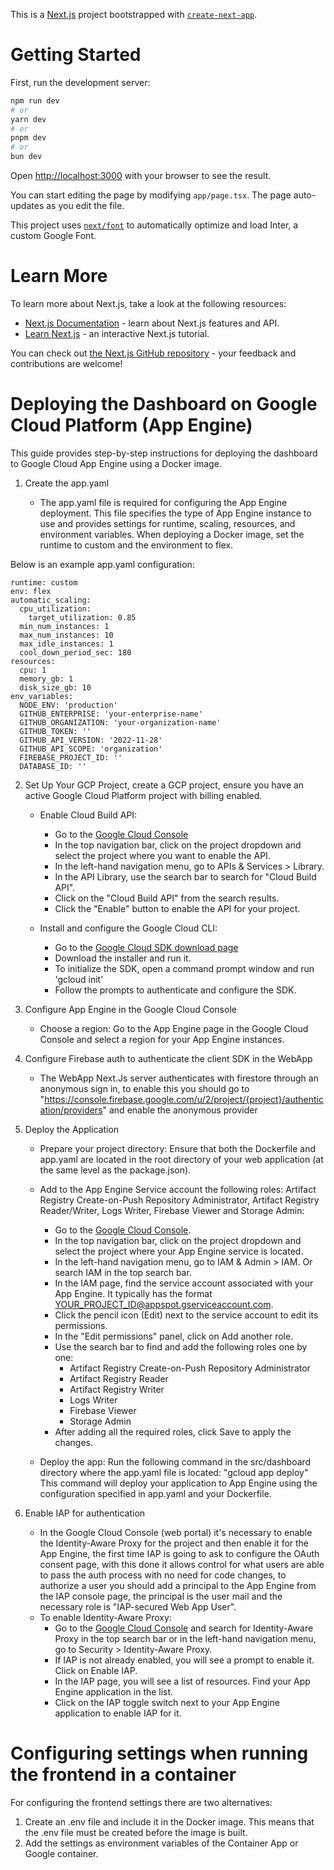 This is a [Next.js](https://nextjs.org/) project bootstrapped with [`create-next-app`](https://github.com/vercel/next.js/tree/canary/packages/create-next-app).

# Getting Started

First, run the development server:

```bash
npm run dev
# or
yarn dev
# or
pnpm dev
# or
bun dev
```

Open [http://localhost:3000](http://localhost:3000) with your browser to see the result.

You can start editing the page by modifying `app/page.tsx`. The page auto-updates as you edit the file.

This project uses [`next/font`](https://nextjs.org/docs/basic-features/font-optimization) to automatically optimize and load Inter, a custom Google Font.

# Learn More

To learn more about Next.js, take a look at the following resources:

- [Next.js Documentation](https://nextjs.org/docs) - learn about Next.js features and API.
- [Learn Next.js](https://nextjs.org/learn) - an interactive Next.js tutorial.

You can check out [the Next.js GitHub repository](https://github.com/vercel/next.js/) - your feedback and contributions are welcome!

# Deploying the Dashboard on Google Cloud Platform (App Engine)

This guide provides step-by-step instructions for deploying the dashboard to Google Cloud App Engine using a Docker image.

1. Create the app.yaml 

    * The app.yaml file is required for configuring the App Engine deployment. This file specifies the type of App Engine instance to use and provides settings for runtime, scaling, resources, and environment variables. When deploying a Docker image, set the runtime to custom and the environment to flex.

Below is an example app.yaml configuration:
```
runtime: custom
env: flex
automatic_scaling:
  cpu_utilization:
    target_utilization: 0.85
  min_num_instances: 1
  max_num_instances: 10
  max_idle_instances: 1
  cool_down_period_sec: 180
resources:
  cpu: 1
  memory_gb: 1
  disk_size_gb: 10
env_variables:
  NODE_ENV: 'production'
  GITHUB_ENTERPRISE: 'your-enterprise-name'
  GITHUB_ORGANIZATION: 'your-organization-name'
  GITHUB_TOKEN: ''
  GITHUB_API_VERSION: '2022-11-28'
  GITHUB_API_SCOPE: 'organization'
  FIREBASE_PROJECT_ID: ''
  DATABASE_ID: ''
```
2. Set Up Your GCP Project, create a GCP project, ensure you have an active Google Cloud Platform project with billing enabled.

    * Enable Cloud Build API:
      * Go to the [Google Cloud Console](https://console.cloud.google.com/)
      * In the top navigation bar, click on the project dropdown and select the project where you want to enable the API.
      * In the left-hand navigation menu, go to APIs & Services > Library.
      * In the API Library, use the search bar to search for "Cloud Build API".
      * Click on the "Cloud Build API" from the search results.
      * Click the "Enable" button to enable the API for your project.

    * Install and configure the Google Cloud CLI: 
      * Go to the [Google Cloud SDK download page](https://cloud.google.com/sdk/docs/install)
      * Download the installer and run it.
      * To initialize the SDK, open a command prompt window and run 'gcloud init'
      * Follow the prompts to authenticate and configure the SDK.

3. Configure App Engine in the Google Cloud Console

    * Choose a region: Go to the App Engine page in the Google Cloud Console and select a region for your App Engine instances.

4. Configure Firebase auth to authenticate the client SDK in the WebApp
    * The WebApp Next.Js server authenticates with firestore through an anonymous sign in, to enable this you should go to "https://console.firebase.google.com/u/2/project/{project}/authentication/providers" and enable the anonymous provider

5. Deploy the Application

    * Prepare your project directory: Ensure that both the Dockerfile and app.yaml are located in the root directory of your web application (at the same level as the package.json).

    * Add to the App Engine Service account the following roles: Artifact Registry Create-on-Push Repository Administrator, Artifact Registry Reader/Writer, Logs Writer, Firebase Viewer and Storage Admin:
       * Go to the [Google Cloud Console](https://console.cloud.google.com/).
       * In the top navigation bar, click on the project dropdown and select the project where your App Engine service is located.
       * In the left-hand navigation menu, go to IAM & Admin > IAM. Or search IAM in the top search bar.
       * In the IAM page, find the service account associated with your App Engine. It typically has the format YOUR_PROJECT_ID@appspot.gserviceaccount.com.
       * Click the pencil icon (Edit) next to the service account to edit its permissions.
       * In the "Edit permissions" panel, click on Add another role.
       * Use the search bar to find and add the following roles one by one:
          * Artifact Registry Create-on-Push Repository Administrator
          * Artifact Registry Reader
          * Artifact Registry Writer
          * Logs Writer
          * Firebase Viewer
          * Storage Admin
       * After adding all the required roles, click Save to apply the changes.

    * Deploy the app: Run the following command in the src/dashboard directory where the app.yaml file is located: "gcloud app deploy" This command will deploy your application to App Engine using the configuration specified in app.yaml and your Dockerfile.

6. Enable IAP for authentication
    * In the Google Cloud Console (web portal) it's necessary to enable the Identity-Aware Proxy for the project and then enable it for the App Engine, the first time IAP is going to ask to configure the OAuth consent page, with this done it allows control for what users are able to pass the auth process with no need for code changes, to authorize a user you should add a principal to the App Engine from the IAP console page, the principal is the user mail and the necessary role is "IAP-secured Web App User".
    * To enable Identity-Aware Proxy:
      * Go to the [Google Cloud Console](https://console.cloud.google.com/) and search for Identity-Aware Proxy in the top search bar or in the left-hand navigation menu, go to Security > Identity-Aware Proxy.
      * If IAP is not already enabled, you will see a prompt to enable it. Click on Enable IAP.
      * In the IAP page, you will see a list of resources. Find your App Engine application in the list.
      * Click on the IAP toggle switch next to your App Engine application to enable IAP for it.

# Configuring settings when running the frontend in a container

For configuring the frontend settings there are two alternatives:

1. Create an .env file and include it in the Docker image. This means that the .env file must be created before the image is built.
2. Add the settings as environment variables of the Container App or Google container.
